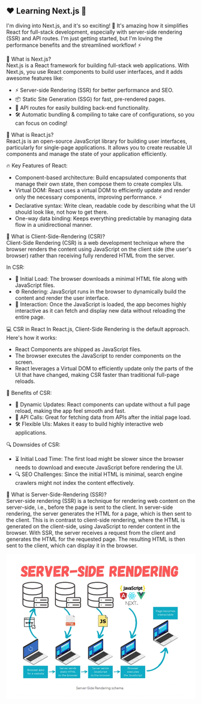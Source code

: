 ## ❤️ Learning Next.js 🚀

I'm diving into Next.js, and it's so exciting! 🎉 It's amazing how it simplifies React for full-stack development, especially with server-side rendering (SSR) and API routes. I'm just getting started, but I'm loving the performance benefits and the streamlined workflow! ⚡️

💬 What is Next.js?
<br>
Next.js is a React framework for building full-stack web applications. With Next.js, you use React components to build user interfaces, and it adds awesome features like:

- ⚡ Server-side Rendering (SSR) for better performance and SEO.
- 📦 Static Site Generation (SSG) for fast, pre-rendered pages.
- 🔄 API routes for easily building back-end functionality.
- 🛠 Automatic bundling & compiling to take care of configurations, so you can focus on coding!

💬 What is React.js?
<br>
React.js is an open-source JavaScript library for building user interfaces, particularly for single-page applications. It allows you to create reusable UI components and manage the state of your application efficiently.

🔥 Key Features of React:

- Component-based architecture: Build encapsulated components that manage their own state, then compose them to create complex UIs.
- Virtual DOM: React uses a virtual DOM to efficiently update and render only the necessary components, improving performance. ⚡
- Declarative syntax: Write clean, readable code by describing what the UI should look like, not how to get there.
- One-way data binding: Keeps everything predictable by managing data flow in a unidirectional manner.

💬 What is Client-Side-Rendering (CSR)?
<br>
Client-Side Rendering (CSR) is a web development technique where the browser renders the content using JavaScript on the client side (the user's browser) rather than receiving fully rendered HTML from the server.

In CSR:

- 🏁 Initial Load: The browser downloads a minimal HTML file along with JavaScript files.
- ⚙️ Rendering: JavaScript runs in the browser to dynamically build the content and render the user interface.
- 🚀 Interaction: Once the JavaScript is loaded, the app becomes highly interactive as it can fetch and display new data without reloading the entire page.

💻 CSR in React
In React.js, Client-Side Rendering is the default approach. Here's how it works:

- React Components are shipped as JavaScript files.
- The browser executes the JavaScript to render components on the screen.
- React leverages a Virtual DOM to efficiently update only the parts of the UI that have changed, making CSR faster than traditional full-page reloads.

🚀 Benefits of CSR:

- 🔄 Dynamic Updates: React components can update without a full page reload, making the app feel smooth and fast.
- 📡 API Calls: Great for fetching data from APIs after the initial page load.
- 🛠 Flexible UIs: Makes it easy to build highly interactive web applications.

🔍 Downsides of CSR:

- ⏳ Initial Load Time: The first load might be slower since the browser needs to download and execute JavaScript before rendering the UI.
- 🔍 SEO Challenges: Since the initial HTML is minimal, search engine crawlers might not index the content effectively.

💬 What is Server-Side-Rendering (SSR)?
<br>
Server-side rendering (SSR) is a technique for rendering web content on the server-side, i.e., before the page is sent to the client.
In server-side rendering, the server generates the HTML for a page, which is then sent to the client. This is in contrast to client-side rendering, where the HTML is generated on the client-side, using JavaScript to render content in the browser.
With SSR, the server receives a request from the client and generates the HTML for the requested page. The resulting HTML is then sent to the client, which can display it in the browser.

<img src="./Assets/SSR.png"/>
